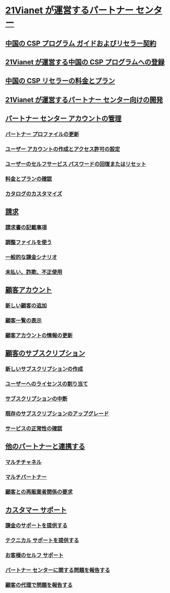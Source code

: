 # [21Vianet が運営するパートナー センター](index.md)
## [中国の CSP プログラム ガイドおよびリセラー契約](csp-program-guide-and-agreements.md)
## [21Vianet が運営する中国の CSP プログラムへの登録](enrolling-in-the-csp-program.md)
## [中国の CSP リセラーの料金とプラン](see-offers-and-pricing.md)
## [21Vianet が運営するパートナー センター向けの開発](develop-for-partner-center.md)
## [パートナー センター アカウントの管理](partner-center-account-setup.md)
### [パートナー プロファイルの更新](update-your-partner-profile.md)
### [ユーザー アカウントの作成とアクセス許可の設定](create-user-accounts-and-set-permissions.md)
### [ユーザーのセルフサービス パスワードの回復またはリセット](reset-a-user-password.md)
### [料金とプランの確認](see-offers-and-pricing.md)
### [カタログのカスタマイズ](customize-the-catalog.md)
## [請求](billing.md)
### [請求書の記載事項](read-your-bill.md)
### [調整ファイルを使う](use-the-reconciliation-files.md)
### [一般的な課金シナリオ](common-billing-scenarios.md)
### [未払い、詐欺、不正使用](non-payment-fraud-or-misuse.md)
## [顧客アカウント](customer-accounts.md)
### [新しい顧客の追加](add-a-new-customer.md)
### [顧客一覧の表示](see-your-customer-list.md)
### [顧客アカウントの情報の更新](update-customer-account-info.md)
## [顧客のサブスクリプション](customer-subscriptions.md)
### [新しいサブスクリプションの作成](create-a-new-subscription.md)
### [ユーザーへのライセンスの割り当て](assign-licenses-to-users.md)
### [サブスクリプションの中断](suspend-a-subscription.md)
### [既存のサブスクリプションのアップグレード](add-licenses-or-services-to-an-existing-subscription.md)
### [サービスの正常性の確認](check-service-health.md)
## [他のパートナーと連携する](work-with-other-partners.md)
### [マルチチャネル](multichannel.md)
### [マルチパートナー](multipartner.md)
### [顧客との再販業者関係の要求](request-a-relationship-with-a-customer.md)
## [カスタマー サポート](customer-support.md)
### [課金のサポートを提供する](provide-billing-support.md)
### [テクニカル サポートを提供する](provide-technical-support.md)
### [お客様のセルフ サポート](customer-self-support.md)
### [パートナー センターに関する問題を報告する](report-problems-with-partner-center.md)
### [顧客の代理で問題を報告する](report-problems-on-behalf-of-a-customer.md)